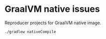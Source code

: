 # GraalVM native issues

Reproducer projects for GraalVM native image.

```
./gradlew nativeCompile
```

